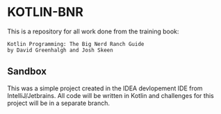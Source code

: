 # KOTLIN-BNR

This is a repository for all work done from the training book:

	Kotlin Programming: The Big Nerd Ranch Guide 
	by David Greenhalgh and Josh Skeen

## Sandbox

This was a simple project created in the IDEA devlopement IDE from IntelliJ/Jetbrains.
All code will be written in Kotlin and challenges for this project will be in a separate
branch.